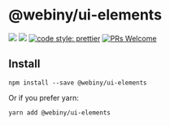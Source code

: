 # @webiny/ui-elements

[![](https://img.shields.io/npm/dw/@webiny/ui-elements.svg)](https://www.npmjs.com/package/@webiny/ui-elements)
[![](https://img.shields.io/npm/v/@webiny/ui-elements.svg)](https://www.npmjs.com/package/@webiny/ui-elements)
[![code style: prettier](https://img.shields.io/badge/code_style-prettier-ff69b4.svg?style=flat-square)](https://github.com/prettier/prettier)
[![PRs Welcome](https://img.shields.io/badge/PRs-welcome-brightgreen.svg?style=flat-square)](http://makeapullrequest.com)

## Install

```
npm install --save @webiny/ui-elements
```

Or if you prefer yarn:

```
yarn add @webiny/ui-elements
```
